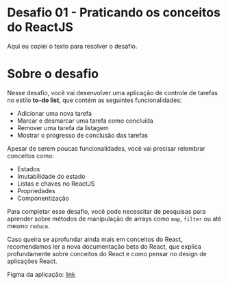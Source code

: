 # Desafio 01 - Praticando os conceitos do ReactJS

Aqui eu copiei o texto para resolver o desafio.

# Sobre o desafio

Nesse desafio, você vai desenvolver uma aplicação de controle de tarefas no estilo **to-do list**, que contém as seguintes funcionalidades:

- Adicionar uma nova tarefa
- Marcar e desmarcar uma tarefa como concluída
- Remover uma tarefa da listagem
- Mostrar o progresso de conclusão das tarefas

Apesar de serem poucas funcionalidades, você vai precisar relembrar conceitos como:

- Estados
- Imutabilidade do estado
- Listas e chaves no ReactJS
- Propriedades
- Componentização

Para completar esse desafio, você pode necessitar de pesquisas para aprender sobre métodos de manipulação de arrays como `map`, `filter`  ou até mesmo `reduce`. 

Caso queira se aprofundar ainda mais em conceitos do React, recomendamos ler a nova documentação beta do React, que explica profundamente sobre conceitos do React e como pensar no design de aplicações React.

Figma da aplicação: [link](https://www.figma.com/file/d41zqVJRI0MSoyv6dPu8RX/ToDo-List-%E2%80%A2-Desafio-React-Copy?fuid=895716758038981057)